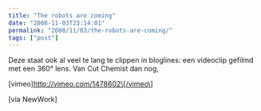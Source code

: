 ```yaml
---
title: "The robots are coming"
date: "2008-11-03T23:14:01"
permalink: "2008/11/03/the-robots-are-coming/"
tags: ["post"]
---
```

Deze staat ook al veel te lang te clippen in bloglines: een videoclip gefilmd met een 360° lens. Van Cut Chemist dan nog,

\[vimeo\]http://vimeo.com/1478602\[/vimeo\]

\[via NewWork\]
